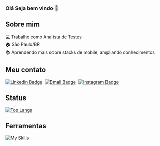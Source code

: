### Olá Seja bem vindo 👋

## Sobre mim 

💻 Trabalho como Analista de Testes<br>
🏠 São Paulo/BR<br>
📚 Aprendendo mais sobre stacks de mobile, ampliando conhecimentos<br>


## Meu contato
[![Linkedin Badge](https://img.shields.io/badge/Linkedin-323330?style=for-the-badge&logo=linkedin&logoColor=blue)](https://www.linkedin.com/in/lucas-santos-239358132/)&nbsp;
[![Email Badge](https://img.shields.io/badge/Email-323330?style=for-the-badge&logo=appveyor&logoColor=white)](https://about.me/lucas-s)&nbsp;
[![Instagram Badge](https://img.shields.io/badge/Instagram-323330?style=for-the-badge&logo=instagram&logoColor=purple)](https://www.instagram.com/lucas-santos1993/) &nbsp;


## Status
[![Top Langs](https://github-readme-stats.vercel.app/api/top-langs/?username=Lucassantoscoder&layout=compact)](https://github.com/Lucassantoscoder/github-readme-stats)


## Ferramentas
[![My Skills](https://skillicons.dev/icons?i=ruby,python,nodejs,selenium,gherkin,git,aws)](https://skillicons.dev)
 
